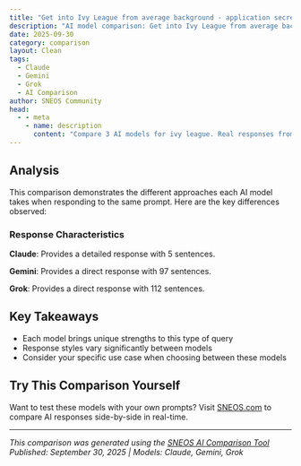 ```yaml
---
title: "Get into Ivy League from average background - application secrets"
description: "AI model comparison: Get into Ivy League from average background - application secrets..."
date: 2025-09-30
category: comparison
layout: Clean
tags:
  - Claude
  - Gemini
  - Grok
  - AI Comparison
author: SNEOS Community
head:
  - - meta
    - name: description
      content: "Compare 3 AI models for ivy league. Real responses from Claude, Gemini, Grok with detailed analysis."
---
```


<ChatComparison
  title="Get into Ivy League from average background - application secrets"
  prompt="Get into Ivy League from average background - application secrets"
  :responses='{
    "Claude": "# Breaking Into Ivy League Schools: Strategies for Average-Background Students\n\n## The Reality Check First\nIvy League schools accept 3-10% of applicants, and many come from privileged backgrounds. However, these schools actively seek economic and geographic diversity, creating real opportunities for determined students from average circumstances.\n\n## Academic Excellence Foundations\n\n**GPA Strategy:**\n- Aim for 3.9\u002B unweighted GPA\n- Take the most rigorous courses available at your school\n- If your school doesn\u0027t offer many APs, supplement with dual enrollment or online courses\n- Show consistent upward trajectory if you had early struggles\n\n**Testing:**\n- Target SAT 1500\u002B or ACT 34\u002B\n- Use free prep resources: Khan Academy, library books, YouTube\n- Take practice tests under real conditions\n- Consider test-optional schools if scores don\u0027t reach target ranges\n\n## The \u0022Spike\u0022 Strategy\n\nInstead of being well-rounded, develop exceptional depth in 1-2 areas:\n\n**Academic Spikes:**\n- Win regional/state academic competitions\n- Conduct independent research (reach out to local university professors)\n- Create impressive projects in your field of interest\n- Self-study advanced topics beyond your curriculum\n\n**Extracurricular Spikes:**\n- Start a nonprofit or social enterprise\n- Launch a business\n- Create content that gains significant following\n- Lead major community initiatives\n\n## Application Secrets\n\n**Essays That Stand Out:**\n- Don\u0027t write about obvious hardships unless you have unique insight\n- Focus on intellectual curiosity and growth\n- Show genuine passion, not what you think they want to hear\n- Use specific details and stories, not generic statements\n- Have multiple people review and edit\n\n**Letters of Recommendation:**\n- Build genuine relationships with 2-3 teachers/mentors\n- Provide them with a \u0022brag sheet\u0022 of your accomplishments\n- Choose recommenders who know your character and potential\n- Give them plenty of advance notice (2\u002B months)\n\n**Demonstrated Interest:**\n- Attend virtual info sessions\n- Connect with admissions officers at college fairs\n- Reach out to current students or alumni for informational interviews\n- Apply Early Decision if you have a clear top choice\n\n## Overcoming Average Background Disadvantages\n\n**Financial Strategy:**\n- Apply for fee waivers\n- Research schools with the best need-based aid\n- Don\u0027t let costs deter applications - Ivies often have generous aid\n\n**Access Strategy:**\n- Use free college counseling resources (local nonprofits, online platforms)\n- Join programs like QuestBridge if you qualify\n- Attend free college prep programs in your area\n\n**Experience Strategy:**\n- Create your own opportunities if they don\u0027t exist\n- Use free online courses (Coursera, edX) to explore interests\n- Volunteer strategically to build leadership experience\n- Start clubs at school if interesting ones don\u0027t exist\n\n## The Numbers Game\n\n**Apply Broadly:**\n- Don\u0027t just apply to all 8 Ivies\n- Include \u0022Ivy-equivalent\u0022 schools (Stanford, MIT, etc.)\n- Add excellent schools with higher acceptance rates\n- Have solid safety schools you\u0027d genuinely attend\n\n**Early Applications:**\n- Use Early Decision strategically for your top choice\n- Early Action for schools that offer it\n- Don\u0027t waste early applications on schools you\u0027re not excited about\n\n## Often-Overlooked Advantages\n\n**Geographic Diversity:**\n- Being from an underrepresented state helps\n- Rural students often have advantages over suburban applicants\n\n**First-Generation College:**\n- Highlight this status - it\u0027s a significant hook\n- Emphasize your family\u0027s story and your motivation\n\n**Unique Perspectives:**\n- Work experience (if you had jobs)\n- Family responsibilities\n- Cultural background\n- Unconventional interests or experiences\n\n## Timeline for Success\n\n**Freshman/Sophomore Year:**\n- Focus on grades and finding your passions\n- Begin building relationships with teachers\n- Start exploring extracurricular leadership\n\n**Junior Year:**\n- Take standardized tests\n- Begin college research\n- Develop your \u0022spike\u0022 activities\n- Start building college list\n\n**Senior Year:**\n- Perfect applications over summer\n- Apply early where strategic\n- Continue senior year excellence\n- Apply for financial aid early\n\n## Red Flags to Avoid\n\n- Cookie-cutter applications that could belong to anyone\n- Obvious resume padding\n- Essays about winning the big game or mission trips\n- Applying only to reaches\n- Waiting until senior year to start preparing\n\n## The Bottom Line\n\nSuccess comes from starting early, working strategically, and showcasing genuine intellectual curiosity and leadership potential. While background matters,",
    "Gemini": "Okay, let\u0027s break down how someone from an \u0022average\u0022 background (which I\u0027ll assume means typical high school, solid grades, decent extracurriculars, but no major advantages or connections) can maximize their chances of getting into an Ivy League school. It\u0027s a challenging but achievable goal.\n\n**Understanding the Challenge**\n\n*   **Highly Competitive:** Ivy League schools have incredibly low acceptance rates (often under 10%). They\u0027re looking for exceptional candidates.\n*   **Holistic Review:** They don\u0027t just look at grades and test scores. They want to see who you are as a person, your potential, your impact, and your fit for their institution.\n*   **Privilege Awareness:**  Admissions committees are aware of the advantages that some students have.  They are *actively* looking for students who have overcome challenges and demonstrated exceptional qualities despite limited resources.\n\n**Key Application Strategies:  Turning \u0022Average\u0022 into \u0022Exceptional\u0022**\n\nThe goal is to craft a narrative that showcases your potential, passion, and resilience, highlighting what makes you unique.\n\n**1.  Academics:  Exceed Expectations (Within Your Context)**\n\n*   **Grades:**  Aim for the highest GPA possible within your school\u0027s grading system.  If your school is not known for grade inflation, a high GPA will be even more impressive.\n*   **Course Rigor:**  Take the most challenging courses available to you (AP, IB, honors, dual enrollment) and excel in them.  Show you\u0027re willing to push yourself.\n*   **Standardized Tests:**  If your school requires or recommends them, prepare thoroughly for the SAT or ACT.  Aim for scores in the top percentiles for your target schools.\n    *   *Note:* Test-optional policies exist.  Consider carefully whether your scores *strengthen* or *weaken* your application. If your scores are below the average for admitted students, consider applying test-optional if possible.\n*   **Demonstrate Intellectual Curiosity:**  Go beyond the curriculum. Read widely, explore online courses (Coursera, edX, Khan Academy), attend lectures, and engage in independent research projects.\n\n**2.  Extracurricular Activities: Depth Over Breadth**\n\n*   **Focus and Commitment:**  Don\u0027t spread yourself too thin.  Choose 2-3 activities that you are genuinely passionate about and dedicate significant time and effort to them.  Leadership roles are a plus, but demonstrated impact is even better.\n*   **Impact and Initiative:**  Focus on making a tangible difference.  Examples:\n    *   *Start a club or organization:*  Identify a need in your school or community and create a solution.\n    *   *Lead a project:*  Organize a fundraiser, a community service initiative, or an awareness campaign.\n    *   *Solve a problem:*  Develop a new app, create a website, or invent a solution to a local challenge.\n*   **Show Growth:**  Demonstrate how you have developed your skills, knowledge, and character through your extracurriculars.  Reflect on the challenges you faced and how you overcame them.\n*   **Uniqueness:** Don\u0027t just do what everyone else is doing. Look for opportunities to stand out. Consider activities that align with your interests but are not common. For example, learning a unique skill or hobby.\n*   **Summer Activities:**  Use your summers productively.  Consider internships, research programs, volunteer work, or travel experiences that align with your interests.  Even a meaningful summer job can demonstrate responsibility and work ethic.\n\n**3.  Essays:  Tell Your Story Authentically**\n\n*   **The Personal Essay:**  This is your chance to shine.  Write about something that is deeply meaningful to you, and that reveals your character, values, and aspirations.  Focus on a specific experience or challenge and how it shaped you.\n    *   **Authenticity is Key:**  Don\u0027t try to be someone you\u0027re not.  Be honest, vulnerable, and genuine.\n    *   **Show, Don\u0027t Tell:**  Use vivid language, concrete details, and compelling anecdotes to bring your story to life.\n    *   **Reflection:**  Don\u0027t just describe what happened; reflect on what you learned and how it changed you.\n    *   **Connect to the University:** Subtly show how your experiences and aspirations align with the university\u0027s values and mission. Why *this* school?\n*   **Supplemental Essays:**  These essays are just as important as the personal essay.  Carefully answer the prompts and demonstrate your knowledge of the university and your reasons for wanting to attend.\n*   **Get Feedback:**  Have teachers, counselors, and trusted adults review your essays and provide constructive criticism.\n\n**4.  Letters of Recommendation: Cultivate Strong Relationships**\n\n*   **Choose Wisely:**  Select teachers and counselors who know you well and can speak to your strengths, character, and potential.  Ideally, they should have seen you grow and overcome challenges.\n*   **Provide Information:**  Give your recommenders plenty of time to write their letters. Provide them with a detailed resume, a copy of your personal essay, and specific information about your goals and aspirations.\n*   **Request Specific Examples:**  Ask your recommenders to provide specific examples of your work, your contributions in class, and your interactions with others.\n\n**5.  Demonstrate Interest:**\n\n*   **Visit the Campus (If Possible):**  A campus visit shows genuine interest. Attend information sessions, take a tour, and talk to current students.\n*   **Virtual Engagement:**  If you can\u0027t visit in person, attend virtual information sessions, webinars, and online events.\n*   **Engage with Alumni:**  If possible, connect with alumni from your high school or community who attended your target schools. Ask them about their experiences and advice.\n*   **Follow the University on Social Media:**  Stay up-to-date on university news, events, and initiatives.\n\n**6.  Addressing the \u0022Average Background\u0022 Challenge Directly**\n\n*   **Highlight your challenges:**  Don\u0027t be afraid to talk about the obstacles you\u0027ve overcome due to your background.  Did you have limited access to resources? Did you have to work to support your family?  Did you face discrimination or prejudice?  Explain how these challenges shaped you and motivated you to succeed.\n*   **Focus on resilience:**  Show how you bounced back from setbacks and learned from your mistakes.  Demonstrate your grit, determination, and perseverance.\n*   **Emphasize your unique perspective:**  Your background has given you a unique perspective on the world.  Share your insights and demonstrate how you will contribute to the diversity of the student body.\n*   **Connect with programs specifically for underrepresented students:** Many Ivies have programs, scholarships, and initiatives aimed at supporting students from disadvantaged backgrounds. Actively look for and apply to these programs. They often provide additional support and mentoring.\n\n**7. Important Mindset Shifts:**\n\n*   **Focus on What You *Can* Control:** You can\u0027t change your background, but you can control your effort, your attitude, and the choices you make.\n*   **Believe in Yourself:**  Don\u0027t let self-doubt hold you back.  You are capable of achieving great things.\n*   **Be Persistent:**  The college application process can be challenging and discouraging.  Don\u0027t give up.\n*   **Find Mentors and Support:**  Seek out teachers, counselors, alumni, or community leaders who can provide guidance and support.\n*   **Apply Broadly:**  Don\u0027t put all your eggs in one basket.  Apply to a range of colleges, including less selective schools.  This will increase your chances of getting into a great school.\n*   **Remember Your Worth:** Admission to an Ivy League is *not* the only path to success and happiness. There are many other excellent colleges and universities that can provide you with a great education and help you achieve your goals.\n\n**In summary, getting into an Ivy League from an \u0022average\u0022 background requires:**\n\n*   **Exceptional Academics:** Push yourself to excel in challenging courses.\n*   **Meaningful Extracurriculars:** Focus on depth, impact, and initiative.\n*   **Authentic and Compelling Essays:** Tell your story with honesty and vulnerability.\n*   **Strong Letters of Recommendation:** Cultivate relationships with teachers and counselors.\n*   **Demonstrated Interest:** Show that you are genuinely interested in the university.\n*   **Resilience and Perseverance:** Overcome challenges and never give up on your dreams.\n\nIt\u0027s a long and challenging process, but with hard work, dedication, and a strategic approach, it is possible to achieve your goal. Good luck!\n",
    "Grok": "Getting into an Ivy League school from an average background is challenging but absolutely possible with the right approach, dedication, and strategy. Ivy League schools\u2014Harvard, Yale, Princeton, Columbia, Brown, Dartmouth, Cornell, and the University of Pennsylvania\u2014look for exceptional students who stand out academically, personally, and extracurricularly. Below are actionable tips and \u0022application secrets\u0022 to boost your chances, even if you don\u2019t come from a privileged or extraordinary background.\n\n---\n\n### 1. Understand What Ivy League Schools Look For\nIvy League admissions are holistic, meaning they evaluate the whole person, not just grades or test scores. They seek:\n- **Academic Excellence**: Top grades (preferably in rigorous courses like AP/IB) and strong standardized test scores (SAT/ACT).\n- **Unique Personal Story**: A compelling narrative that shows who you are, your background, challenges, and growth.\n- **Extracurricular Impact**: Leadership, passion, and depth in activities outside academics.\n- **Intellectual Curiosity**: Genuine interest in learning and exploration beyond the classroom.\n- **Fit**: Alignment with the school\u2019s values, culture, and mission (each Ivy has a distinct personality).\n\nAs someone from an average background, your story of resilience, determination, or overcoming obstacles can be a strength if framed effectively.\n\n---\n\n### 2. Build a Strong Academic Foundation\n- **Maximize Your GPA**: Aim for a GPA in the top 5-10% of your class. If your school doesn\u2019t offer many advanced courses, take initiative by enrolling in online AP/IB courses (e.g., through edX or Coursera) or dual-enrollment programs at a local community college.\n- **Take Rigorous Courses**: Ivy League schools prefer students who challenge themselves. If your high school offers AP, IB, or honors classes, take as many as you can handle without sacrificing grades.\n- **Excel in Standardized Tests**: Aim for SAT scores above 1450 or ACT scores above 32 (ideally 1500\u002B or 34\u002B for the most competitive Ivies like Harvard and Yale). If testing isn\u2019t your strength, practice rigorously using free resources like Khan Academy or affordable prep books. Some schools are test-optional post-COVID, but a strong score can still set you apart.\n\n*Secret Tip*: If your school lacks resources, reach out to counselors, teachers, or local nonprofits for free tutoring or test prep materials. Show initiative in overcoming barriers.\n\n---\n\n### 3. Craft a Compelling Personal Narrative\n- **Leverage Your Background**: Coming from an average or challenging background isn\u2019t a disadvantage\u2014it\u2019s a unique angle. Highlight how your circumstances shaped your values, work ethic, or goals. For example, if you worked a part-time job to support your family, tie it to lessons in responsibility and perseverance.\n- **Write Powerful Essays**: The personal statement and supplemental essays are your chance to stand out. Focus on authenticity\u2014don\u2019t try to sound like someone you\u2019re not. Share a specific story that reveals your character, growth, or a defining moment. Avoid clich\u00E9s like \u201CI want to change the world\u201D without concrete examples.\n- **Get Feedback**: Ask trusted teachers, mentors, or peers to review your essays. If possible, seek guidance from free college prep programs like QuestBridge or local nonprofits.\n\n*Secret Tip*: Research each Ivy\u2019s supplemental essay prompts early (they\u2019re often released in summer). Tailor your responses to show why you\u2019re a perfect fit for that specific school, referencing their programs, values, or culture.\n\n---\n\n### 4. Stand Out Through Extracurriculars\n- **Focus on Depth, Not Breadth**: Ivies don\u2019t want a laundry list of activities. Choose 2-3 areas where you can demonstrate passion and leadership over time (e.g., starting a club, leading a community project, or excelling in a sport).\n- **Show Impact**: Highlight tangible outcomes of your involvement\u2014did you raise funds, mentor others, or create change in your community? Even small-scale initiatives (e.g., organizing a neighborhood cleanup) matter if they show initiative.\n- **Be Resourceful**: If your school lacks clubs or opportunities, create your own projects. For example, start an online blog, volunteer remotely, or join free national competitions in your area of interest (e.g., science fairs, writing contests).\n\n*Secret Tip*: Look for free or low-cost extracurricular programs online, like the National History Day competition, STEM challenges through NASA, or virtual volunteer opportunities. These can level the playing field if you lack local resources.\n\n---\n\n### 5. Secure Strong Letters of Recommendation\n- **Build Relationships**: Connect with teachers, counselors, or mentors early in high school. Participate actively in class, ask thoughtful questions, and seek their advice so they know you well enough to write a detailed, personal letter.\n- **Choose Wisely**: Pick recommenders who can speak to your character, work ethic, and growth\u2014not just someone who gave you an A. If you\u2019ve had a significant non-academic mentor (e.g., a coach or boss), their perspective can add depth.\n- **Provide Context**: Give your recommenders a \u201Cbrag sheet\u201D summarizing your achievements, challenges, and goals to help them write a more compelling letter.\n\n*Secret Tip*: If possible, waive your right to view the letters (most applications ask this). It signals to admissions officers that the recommendations are candid and authentic.\n\n---\n\n### 6. Apply Strategically\n- **Research Each School**: Each Ivy has a unique vibe and admissions priorities. For example, Brown emphasizes creativity and independence (via its Open Curriculum), while Princeton focuses on research and service. Tailor your application to match their values.\n- **Consider Less Competitive Ivies**: While all Ivies are selective, some (like Cornell and Dartmouth) have slightly higher acceptance rates than Harvard or Yale. Apply to a mix of \u201Creach\u201D and \u201Ctarget\u201D Ivies.\n- **Early Decision (ED) or Early Action (EA)**: Applying ED (binding) or EA (non-binding) can increase your odds at some schools (e.g., Harvard\u2019s EA or Yale\u2019s SCEA). However, only apply ED if you\u2019re 100% committed to attending and can afford it (or have financial aid secured).\n- **Financial Aid**: Ivies are need-blind for domestic applicants and offer generous aid. Use net price calculators on their websites to estimate costs, and don\u2019t let sticker prices deter you.\n\n*Secret Tip*: Look into programs like QuestBridge, which partners with Ivies to provide full scholarships for high-achieving, low-income students. Apply as a National College Match candidate if eligible.\n\n---\n\n### 7. Demonstrate Intellectual Curiosity\n- **Pursue Passion Projects**: Show your love for learning beyond grades. For example, read books related to your intended major, start a podcast, or conduct independent research (even if it\u2019s just a deep dive into a topic you love).\n- **Take Free Online Courses**: Platforms like Coursera, edX, and MIT OpenCourseWare offer free classes from top universities. Mention these in your application to show initiative.\n- **Engage in Competitions**: Participate in academic competitions (e.g., Math Olympiad, Model UN, or essay contests) to highlight your skills.\n\n*Secret Tip*: Tie your curiosity to your future goals in your essays. For example, if you taught yourself coding via free YouTube tutorials, explain how this inspired your dream to study computer science and solve real-world problems.\n\n---\n\n### 8. Address Weaknesses Head-On\n- **Explain Gaps or Struggles**: If your grades dipped due to personal challenges (e.g., family issues, health problems), use the \u201CAdditional Information\u201D section of the application to provide context without making excuses.\n- **Show Growth**: Highlight how you overcame obstacles and what you learned. Admissions officers value resilience.\n- **Don\u2019t Compare Yourself**: Focus on your own journey rather than feeling inferior to peers with more resources. Ivies want diverse perspectives, and your \u201Caverage\u201D background can be an asset.\n\n*Secret Tip*: If your school\u2019s resources limited your opportunities, mention this briefly in your application to contextualize your achievements. Admissions officers understand not everyone has access to elite programs or expensive prep.\n\n---\n\n### 9. Network and Seek Support\n- **Reach Out to Admissions Officers**: Attend virtual info sessions or college fairs and ask thoughtful questions. This shows genuine interest and helps you stand out (some schools track \u201Cdemonstrated interest\u201D).\n- **Find Mentors**: Connect with older students, alumni, or teachers who can guide you through the process. Platforms like CollegeVine offer free peer advice.\n- **Join Free Programs**: Organizations like Upward Bound, TRIO, or local nonprofits provide free college counseling, essay help, and test prep for students from average or underserved backgrounds.\n\n*Secret Tip*: Follow Ivy League schools on social media or subscribe to their newsletters to stay updated on application tips, deadlines, and virtual events.\n\n---\n\n### 10. Stay Resilient and Realistic\n- **Manage Expectations**: Ivy League acceptance rates are extremely low (3-7% for most). Even with a stellar application, rejection is common due to the sheer volume of qualified applicants. Have strong backup schools (state universities, liberal arts colleges) where you\u2019d also thrive.\n- **Keep Perspective**: Admission isn\u2019t a reflection of your worth. Many successful people didn\u2019t attend Ivies, and you can achieve your goals regardless of where you go.\n- **Reapply if Needed**: If you\u2019re not accepted as a freshman, consider transfer admissions after a year at another college. Ivies often accept transfers who\u2019ve proven themselves academically elsewhere.\n\n*Secret Tip*: If rejected, politely ask for feedback from admissions (though they may not always provide it). Use this to strengthen future applications or appeals.\n\n---\n\n### Final Thoughts\nGetting into an Ivy League school from an average background requires grit, strategic planning, and a willingness to go beyond your circumstances. Start early (ideally in 9th or 10th grade) to build your profile, and focus on authenticity\u2014admissions officers can"
  }'
  published-date="13:28"
/>

## Analysis

This comparison demonstrates the different approaches each AI model takes when responding to the same prompt. Here are the key differences observed:

### Response Characteristics

**Claude**: Provides a detailed response with 5 sentences. 

**Gemini**: Provides a direct response with 97 sentences. 

**Grok**: Provides a direct response with 112 sentences. 

## Key Takeaways

- Each model brings unique strengths to this type of query
- Response styles vary significantly between models
- Consider your specific use case when choosing between these models

## Try This Comparison Yourself

Want to test these models with your own prompts? Visit [SNEOS.com](https://sneos.com) to compare AI responses side-by-side in real-time.

---

*This comparison was generated using the [SNEOS AI Comparison Tool](https://sneos.com)*
*Published: September 30, 2025 | Models: Claude, Gemini, Grok*
